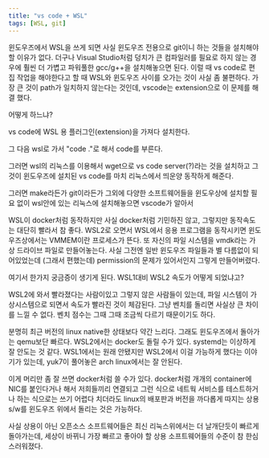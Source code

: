 ```yaml
---
title: "vs code + WSL"
tags: [WSL, git]
---
```


윈도우즈에서 WSL을 쓰게 되면 사실 윈도우즈 전용으로 git이니 하는 것들을 설치해야 할 이유가 없다. 더구나 Visual Studio처럼 덩치가 큰 컴파일러를 필요로 하지 않는 경우에 훨씬 더 가볍고 파워풀한 gcc/g++을 설치해놓으면 된다. 이럴 때 vs code로 편집 작업을 해야한다고 할 때 WSL와 윈도우즈 사이를 오가는 것이 사실 좀 불편하다. 가장 큰 것이 path가 일치하지 않는다는 것인데, vscode는 extension으로 이 문제를 해결 했다.

어떻게 하느냐?

vs code에 WSL 용 플러그인(extension)을 가져다 설치한다.

그 다음 wsl로 가서 "code ."로 해서 code를 부른다.

그러면 wsl의 리눅스를 이용해서 wget으로 vs code server(?)라는 것을 설치하고 그것이 윈도우즈에 설치된 vs code를 마치 리눅스에서 띄운양 동작하게 해준다.

그러면 make라든가 git이라든가 그외에 다양한 소프트웨어들을 윈도우상에 설치할 필요 없이 wsl안에 있는 리눅스에 설치해놓으면 vscode가 알아서 

WSL이 docker처럼 동작하지만 사실 docker처럼 기민하진 않고, 그렇지만 동작속도는 대단히 빨라서 참 좋다. WSL2로 오면서 WSL에서 응용 프로그램을 동작시키면 윈도우즈상에서는 VMMEM이란 프로세스가 뜬다. 또 자신의 파일 시스템을 vmdk라는 가상 드라이브 파일로 만들어놓는다. 사실 그전엔 일반 윈도우즈 파일들과 별 다름없이 되어있었는데 (그래서 편했는데) permission의 문제가 있어서인지 그렇게 만들어버렸다.

여기서 한가지 궁금증이 생기게 된다. WSL1대비 WSL2 속도가 어떻게 되었냐고?

WSL2에 와서 빨라졌다는 사람이있고 그렇지 않은 사람들이 있는데, 파일 시스템이 가상시스템으로 되면서 속도가 빨라진 것이 체감된다. 그냥 벤치를 돌리면 사실상 큰 차이를 느낄 수 없다. 벤치 점수는 그때 그때 조금씩 다르기 때문이기도 하다.

분명히 최근 버전의 linux native한 상태보다 약간 느리다. 그래도 윈도우즈에서 돌아가는 qemu보단 빠르다. WSL2에서는 docker도 돌릴 수가 있다. systemd는 이상하게 잘 안도는 것 같다. WSL1에서는 원래 안됐지만 WSL2에서 이걸 가능하게 했다는 이야기가 있는데, yuk7이 풀어놓은 arch linux에서는 잘 안된다.

이게 머리만 좀 잘 쓰면 docker처럼 쓸 수가 있다. docker처럼 개개의 container에 NIC를 붙인다거나 해서 저희들끼리 연결되고 그런 식으로 네트웍 서비스를 테스트하거나 하는 식으로는 쓰기 어렵다 치더라도 linux의 배포판과 버전을 까다롭게 따지는 상용 s/w를 윈도우즈 위에서 돌리는 것은 가능하다.   

사실 상용이 아닌 오픈소스 소프트웨어들은 최신 리눅스위에서는 더 날개단듯이 빠르게 돌아가는데, 세상이 바뀌니 가장 빠르고 좋아야 할 상용 소프트웨어들의 수준이 참 한심스러워졌다.